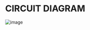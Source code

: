 
# CIRCUIT DIAGRAM

![image](https://user-images.githubusercontent.com/98825305/157217493-5ea73b9a-7077-4644-aa3b-f42d30e1d584.png)

